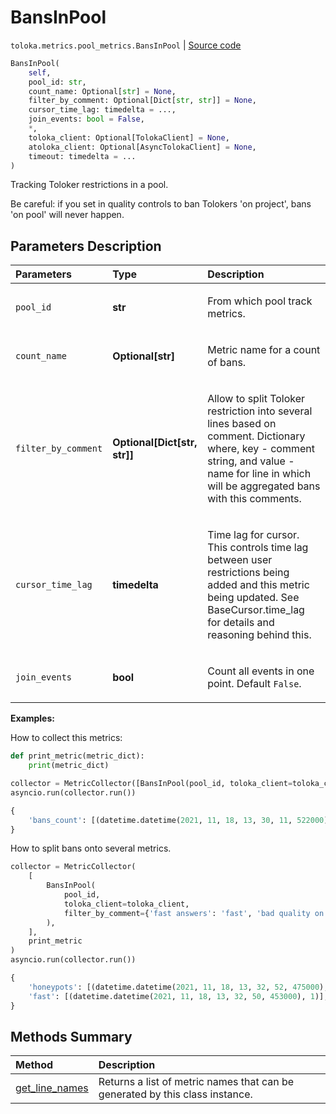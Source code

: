 # BansInPool
`toloka.metrics.pool_metrics.BansInPool` | [Source code](https://github.com/Toloka/toloka-kit/blob/v1.2.3/src/metrics/pool_metrics.py#L449)

```python
BansInPool(
    self,
    pool_id: str,
    count_name: Optional[str] = None,
    filter_by_comment: Optional[Dict[str, str]] = None,
    cursor_time_lag: timedelta = ...,
    join_events: bool = False,
    *,
    toloka_client: Optional[TolokaClient] = None,
    atoloka_client: Optional[AsyncTolokaClient] = None,
    timeout: timedelta = ...
)
```

Tracking Toloker restrictions in a pool.


Be careful: if you set in quality controls to ban Tolokers 'on project', bans 'on pool' will never happen.

## Parameters Description

| Parameters | Type | Description |
| :----------| :----| :-----------|
`pool_id`|**str**|<p>From which pool track metrics.</p>
`count_name`|**Optional\[str\]**|<p>Metric name for a count of bans.</p>
`filter_by_comment`|**Optional\[Dict\[str, str\]\]**|<p>Allow to split Toloker restriction into several lines based on comment. Dictionary where, key - comment string, and value - name for line in which will be aggregated bans with this comments.</p>
`cursor_time_lag`|**timedelta**|<p>Time lag for cursor. This controls time lag between user restrictions being added and this metric being updated. See BaseCursor.time_lag for details and reasoning behind this.</p>
`join_events`|**bool**|<p>Count all events in one point. Default `False`.</p>

**Examples:**

How to collect this metrics:
```python
def print_metric(metric_dict):
    print(metric_dict)

collector = MetricCollector([BansInPool(pool_id, toloka_client=toloka_client)], print_metric)
asyncio.run(collector.run())
```

```python
{
    'bans_count': [(datetime.datetime(2021, 11, 18, 13, 30, 11, 522000), 1)],
}
```

How to split bans onto several metrics.
```python
collector = MetricCollector(
    [
        BansInPool(
            pool_id,
            toloka_client=toloka_client,
            filter_by_comment={'fast answers': 'fast', 'bad quality on honeypots': 'honeypots'}
        ),
    ],
    print_metric
)
asyncio.run(collector.run())
```

```python
{
    'honeypots': [(datetime.datetime(2021, 11, 18, 13, 32, 52, 475000), 1)],
    'fast': [(datetime.datetime(2021, 11, 18, 13, 32, 50, 453000), 1)],
}
```
## Methods Summary

| Method | Description |
| :------| :-----------|
[get_line_names](toloka.metrics.pool_metrics.BansInPool.get_line_names.md)| Returns a list of metric names that can be generated by this class instance.
